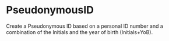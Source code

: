 # PseudonymousID
Create a Pseudonymous ID based on a personal ID number and a combination of the Initials and the year of birth (Initials+YoB).
